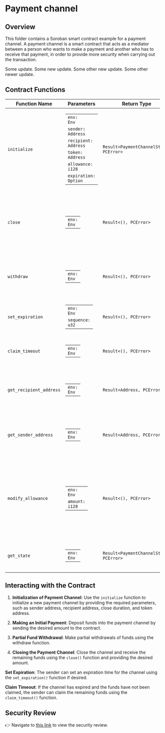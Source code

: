# Payment channel

## Overview

This folder contains a Soroban smart contract example for a payment channel. A payment channel is a smart contract that acts as a mediator between a person who wants to make a payment and another who has to receive that payment, in order to provide more security when carrying out the transaction.


Some update. Some new update. Some other new update. Some other newer update.

## Contract Functions

| Function Name            | Parameters                                                                                                               | Return Type                | Description                                                                                              |
|--------------------------|--------------------------------------------------------------------------------------------------------------------------|----------------------------|----------------------------------------------------------------------------------------------------------|
| `initialize`             | <table><tbody><tr><td><code>env: Env</code></td></tr><tr><td><code>sender: Address</code></td></tr><tr><td><code>recipient: Address</code></td></tr><tr><td><code>token: Address</code></td></tr><tr><td><code>allowance: i128</code></td></tr><tr><td><code>expiration: Option<u32></code></td></tr></tbody></table> | `Result<PaymentChannelState, PCError>` | Initializes a new payment channel with provided parameters.                                             |
| `close`                  | <table><tbody><tr><td><code>env: Env</code></td></tr></tbody></table>                                        | `Result<(), PCError>`                   | Allows the recipient to close the channel and withdraw funds. Unclaimed funds will go back to the sender.                                           |
| `withdraw`               | <table><tbody><tr><td><code>env: Env</code></td></tr></tbody></table>                                        | `Result<(), PCError>`                   | Allows the recipient to withdraw funds incrementally from the channel.                                  |
| `set_expiration`         | <table><tbody><tr><td><code>env: Env</code></td></tr><tr><td><code>sequence: u32</code></td></tr></tbody></table>                                                               | `Result<(), PCError>`                   | Sets the expiration timestamp of the channel.                                                            |
| `claim_timeout`          | <table><tbody><tr><td><code>env: Env</code></td></tr></tbody></table>                                                                                | `Result<(), PCError>`    | Allows the sender to claim funds if the channel has expired.                                            |
| `get_recipient_address`  | <table><tbody><tr><td><code>env: Env</code></td></tr></tbody></table>                                                                                | `Result<Address, PCError>`                | Retrieves the recipient's address associated with the payment channel.                                  |
| `get_sender_address`     | <table><tbody><tr><td><code>env: Env</code></td></tr></tbody></table>                                                                                | `Result<Address, PCError>`                | Retrieves the sender's address associated with the payment channel.                                     |
| `modify_allowance`       | <table><tbody><tr><td><code>env: Env</code></td></tr><tr><td><code>amount: i128</code></td></tr></tbody></table> | `Result<(), PCError>`                   | Allows the sender to modify the permitted maximum amount to be withdrawn by the recipient (considering the sum of all partial extractions).                                    |
| `get_state`              | <table><tbody><tr><td><code>env: Env</code></td></tr></tbody></table>                                                                                | `Result<PaymentChannelState, PCError>`                | Retrieves the current state of the payment channel.                                  |


## Interacting with the Contract

1. **Initialization of Payment Channel**: Use the `initialize` function to initialize a new payment channel by providing the required parameters, such as sender address, recipient address, close duration, and token address.

2. **Making an Initial Payment**: Deposit funds into the payment channel by sending the desired amount to the contract.

3. **Partial Fund Withdrawal**: Make partial withdrawals of funds using the withdraw function.

4. **Closing the Payment Channel**: Close the channel and receive the remaining funds using the `close()` function and providing the desired amount.

 **Set Expiration**: The sender can set an expiration time for the channel using the `set_expiration()` function if desired.

 **Claim Timeout**: If the channel has expired and the funds have not been claimed, the sender can claim the remaining funds using the `claim_timeout()` function.

## Security Review

:point_right: Navigate to [this link](https://github.com/CoinFabrik/scout-soroban-examples/blob/main/security-review/README.md) to view the security review.


